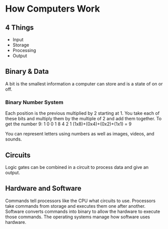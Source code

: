# How Computers Work
## 4 Things
- Input
- Storage
- Processing 
- Output

## Binary & Data
A bit is the smallest information a computer can store and is a state of on or off.

### Binary Number System
Each position is the previous multiplied by 2 starting at 1. You take each of these bits and multiply them by the multiple of 2 and add them together.
To get the number 9:
1  0  0  1
8  4  2  1
(1x8)+(0x4)+(0x2)+(1x1) = 9

You can represent letters using numbers as well as images, videos, and sounds.

## Circuits 
Logic gates can be combined in a circuit to process data and give an output.

## Hardware and Software
Commands tell processors like the CPU what circuits to use. Processors take commands from storage and executes them one after another. Software converts commands into binary to allow the hardware to execute those commands. The operating systems manage how software uses hardware.
